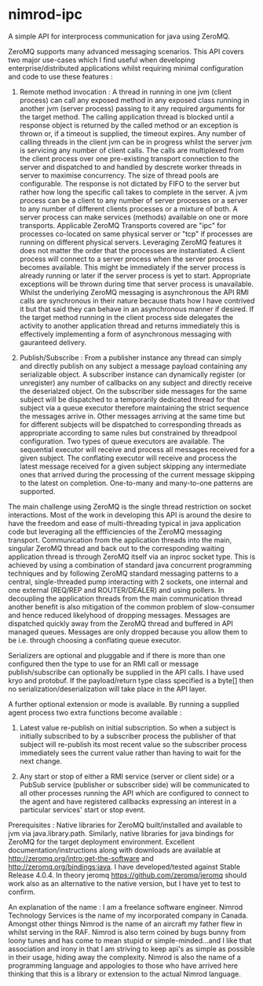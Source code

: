 nimrod-ipc
==========

A simple API for interprocess communication for java using ZeroMQ.

ZeroMQ supports many advanced messaging scenarios. This API covers two major use-cases which I find useful when developing enterprise/distributed applications whilst requiring minimal configuration and code to use these features :

1) Remote method invocation : A thread in running in one jvm (client process) can call any exposed method in any exposed class running in another jvm (server process) passing to it any required arguments for the target method. The calling application thread is blocked until a response object is returned by the called method or an exception is thrown or, if a timeout is supplied, the timeout expires. Any number of calling threads in the client jvm can be in progress whilst the server jvm is servicing any number of client calls. The calls are multiplexed from the client process over one pre-existing transport connection to the server and dispatched to and handled by descrete worker threads in server to maximise concurrency. The size of thread pools are configurable. The response is not dictated by FIFO to the server but rather how long the specific call takes to complete in the server. A jvm process can be a client to any number of server processes or a server to any number of different clients processes or a mixture of both. A server process can make services (methods) available on one or more transports. Applicable ZeroMQ Transports covered are "ipc" for processes co-located on same physical server or "tcp" if processes are running on different physical servers. Leveraging ZeroMQ features it does not matter the order that the processes are instantiated. A client process will connect to a server process when the server process becomes available. This might be immediately if the server process is already running or later if the server process is yet to start. Appropriate exceptions will be thrown during time that server process is unavailable. Whilst the underlying ZeroMQ messaging is asynchronous the API RMI calls are synchronous in their nature because thats how I have contrived it but that said they can behave in an asynchronous manner if desired. If the target method running in the client process side delegates the activity to another application thread and returns immediately this is effectively implementing a form of asynchronous messaging with gauranteed delivery. 

2) Publish/Subscribe : From a publisher instance any thread can simply and directly publish on any subject a message payload containing any serializable object. A subscriber instance can dynamically register (or unregister) any number of callbacks on any subject and directly receive the deserialzed object. On the subscriber side messages for the same subject will be dispatched to a temporarily dedicated thread for that subject via a queue executor therefore maintaining the strict sequence the messages arrive in. Other messages arriving at the same time but for different subjects will be dispatched to corresponding threads as appropriate according to same rules but constrained by threadpool configuration. Two types of queue executors are available. The sequential executor will receive and process all messages received for a given subject. The conflating executor will receive and process the latest message received for a given subject skipping any intermediate ones that arrived during the processing of the current message skipping to the latest on completion. One-to-many and many-to-one patterns are supported.

The main challenge using ZeroMQ is the single thread restriction on socket interactions. Most of the work in developing this API is around the desire to have the freedom and ease of multi-threading typical in java application code but leveraging all the effficiencies of the ZeroMQ messaging transport. Communication from the application threads into the main, singular ZeroMQ thread and back out to the corresponding waiting application thread is through ZeroMQ itself via an inproc socket type. This is achieved by using a combination of standard java concurrent programming techniques and by following ZeroMQ standard messaging patterns to a central, single-threaded pump interacting with 2 sockets, one internal and one external (REQ/REP and ROUTER/DEALER) and using pollers. In decoupling the application threads from the main communication thread another benefit is also mitigation of the common problem of slow-consumer and hence reduced likelyhood of dropping messages. Messages are dispatched quickly away from the ZeroMQ thread and buffered in API managed queues. Messages are only dropped because you allow them to be i.e. through choosing a conflating queue executor.  

Serializers are optional and pluggable and if there is more than one configured then the type to use for an RMI call or message publish/subscribe can optionally be supplied in the API calls. I have used kryo and protobuf. If the payload/return type class specified is a byte[] then no serialization/deserialization will take place in the API layer.

A further optional extension or mode is available. By running a supplied agent process two extra functions become available :

1) Latest value re-publish on initial subscription. So when a subject is initially subscribed to by a subscriber process the publisher of that subject will re-publish its most recent value so the subscriber process immediately sees the current value rather than having to wait for the next change.

2) Any start or stop of either a RMI service (server or client side) or a PubSub service (publisher or subscriber side) will be communicated to all other processes running the API which are configured to connect to the agent and have registered callbacks expressing an interest in a particular services' start or stop event.

Prerequisites :
Native libraries for ZeroMQ built/installed and available to jvm via java.library.path. Similarly, native libraries for java bindings for ZeroMQ for the target deployment environment. Excellent documentation/instructions along with downloads are available at http://zeromq.org/intro:get-the-software and http://zeromq.org/bindings:java.
I have developed/tested against Stable Release 4.0.4.
In theory jeromq https://github.com/zeromq/jeromq should work also as an alternative to the native version, but I have yet to test to confirm.

An explanation of the name :
I am a freelance software engineer. Nimrod Technology Services is the name of my incorporated company in Canada. Amongst other things Nimrod is the name of an aircraft my father flew in whilst serving in the RAF. Nimrod is also term coined by bugs bunny from loony tunes and has come to mean stupid or simple-minded...and I like that association and irony in that I am striving to keep api's as simple as possible in their usage, hiding away the complexity. Nimrod is also the name of a programming language and appologies to those who have arrived here thinking that this is a library or extension to the actual Nimrod language.
